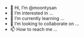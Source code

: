 - 👋 Hi, I’m @moontysan
- 👀 I’m interested in ...
- 🌱 I’m currently learning ...
- 💞️ I’m looking to collaborate on ...
- 📫 How to reach me ...

<!---
moontysan/moontysan is a ✨ special ✨ repository because its `README.md` (this file) appears on your GitHub profile.
You can click the Preview link to take a look at your changes.
--->
